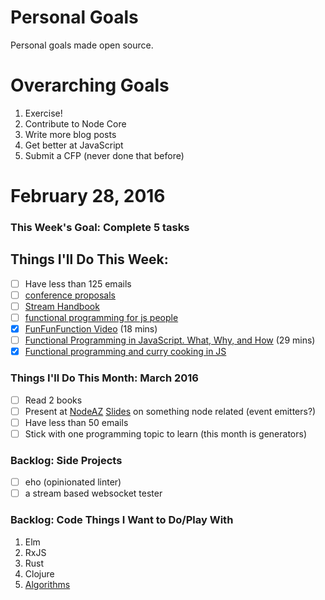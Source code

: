 Personal Goals
==============

Personal goals made open source.

# Overarching Goals
1. Exercise!
2. Contribute to Node Core
3. Write more blog posts
4. Get better at JavaScript
5. Submit a CFP (never done that before)

# February 28, 2016

### This Week's Goal: Complete 5 tasks

## Things I'll Do This Week:
- [ ] Have less than 125 emails
- [ ] [conference proposals](http://rckbt.me/2014/01/conference-proposals/)
- [ ] [Stream Handbook](https://github.com/substack/stream-handbook)
- [ ] [functional programming for js people](https://medium.com/@chetcorcos/functional-programming-for-javascript-people-1915d8775504#.asjyzlczo)
- [x] [FunFunFunction Video](https://www.youtube.com/watch?v=gTk8nPj11Yk) (18 mins)
- [ ] [Functional Programming in JavaScript. What, Why, and How](https://www.youtube.com/watch?v=xeAdUEIb_ys) (29 mins)
- [x] [Functional programming and curry cooking in JS](https://www.youtube.com/watch?v=6Qx5ZAbfqjo&index=5&list=PL37ZVnwpeshH37NxpV6XbgdDpY-w48hMd)

### Things I'll Do This Month: March 2016
- [ ] Read 2 books
- [ ] Present at [NodeAZ](http://www.meetup.com/NodeAZ/) [Slides](http://www.decksetapp.com/) on something node related (event emitters?)
- [ ] Have less than 50 emails
- [ ] Stick with one programming topic to learn (this month is generators)

### Backlog: Side Projects
- [ ] eho (opinionated linter)
- [ ] a stream based websocket tester

### Backlog: Code Things I Want to Do/Play With
1. Elm
2. RxJS
3. Rust
4. Clojure
5. [Algorithms](https://www.coursera.org/learn/algorithmic-toolbox/)
